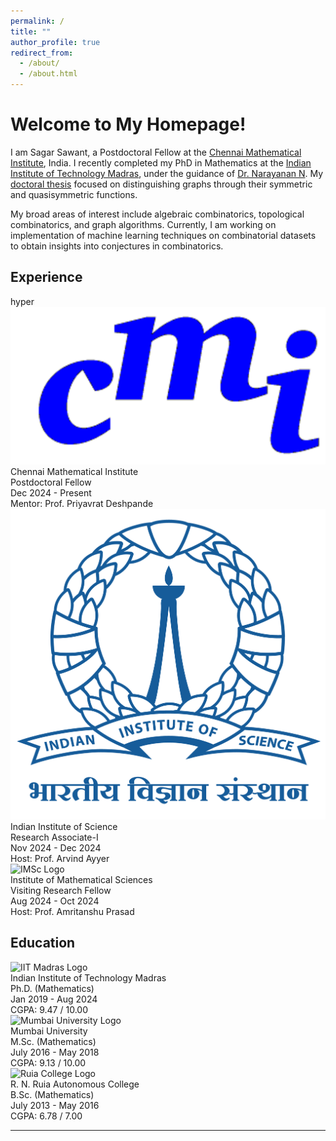 ```yaml
---
permalink: /
title: ""
author_profile: true
redirect_from: 
  - /about/
  - /about.html
---
```


<meta name="google-site-verification" content="u_mNr2QwGTy9cj_pifv3uxncaZbClR5rk7RVQfACU64" />
<h1> Welcome to My Homepage! </h1>

I am Sagar Sawant, a Postdoctoral Fellow at the <a href="https://www.cmi.ac.in/">Chennai Mathematical Institute</a>, India. I recently completed my PhD in Mathematics at the <a href="https://www.iitm.ac.in">Indian Institute of Technology Madras</a>, under the guidance of <a href="https://math.iitm.ac.in/innerfaculty.php?fname=Narayanan%20N&__ncforminfo=Jj8NMQ3jMxE2Uebk_RRsTIgdpujyjWKbOk9HFFoDQAKsOpT2DV6R7_HOyO8nD39pHBP-5-22wQW7EfjQr_O6wncG5CObDtZ-">Dr. Narayanan N</a>. My <a href="https://s-s-sawant.github.io/files/Thesis_Sagar.pdf">doctoral thesis</a> focused on distinguishing graphs through their symmetric and quasisymmetric functions.

My broad areas of interest include algebraic combinatorics, topological combinatorics, and graph algorithms. Currently, I am working on implementation of machine learning techniques on combinatorial datasets to obtain insights into conjectures in combinatorics.

<h2 id="research-experience">Experience</h2>
hyper
<div class="institute-container">
    <img src="/images/cmi-logo-blue-large.png" alt="CMI Logo">
    <div class="institute-details">
        <div class="institute-name">Chennai Mathematical Institute</div>
        <div class="job-role">Postdoctoral Fellow</div>
        <div class="tenure">Dec 2024 - Present</div>
        <div class="mentor">Mentor: Prof. Priyavrat Deshpande</div>
    </div>
</div>

<div class="institute-container">
    <img src="/images/iisc.png" alt="IISc Logo">
    <div class="institute-details">
        <div class="institute-name">Indian Institute of Science</div>
        <div class="job-role">Research Associate-I</div>
        <div class="tenure">Nov 2024 - Dec 2024</div>
        <div class="mentor">Host: Prof. Arvind Ayyer</div>
    </div>
</div>

<div class="institute-container">
    <img src="/images/imsc.png" alt="IMSc Logo">
    <div class="institute-details">
        <div class="institute-name">Institute of Mathematical Sciences</div>
        <div class="job-role">Visiting Research Fellow</div>
        <div class="tenure">Aug 2024 - Oct 2024</div>
        <div class="mentor">Host: Prof. Amritanshu Prasad</div>
    </div>
</div>

<h2 id="education">Education</h2>

<div class="institute-container">
    <img src="/images/iitmadras.png" alt="IIT Madras Logo">
    <div class="institute-details">
        <div class="institute-name">Indian Institute of Technology Madras</div>
        <div class="degree">Ph.D. (Mathematics)</div>
        <div class="tenure">Jan 2019 - Aug 2024</div>
        <div class="cgpa">CGPA: 9.47 / 10.00</div>
    </div>
</div>

<div class="institute-container">
    <img src="/images/mu.png" alt="Mumbai University Logo">
    <div class="institute-details">
        <div class="institute-name">Mumbai University</div>
        <div class="degree">M.Sc. (Mathematics)</div>
        <div class="tenure">July 2016 - May 2018</div>
        <div class="cgpa">CGPA: 9.13 / 10.00</div>
    </div>
</div>

<div class="institute-container">
    <img src="/images/ruia.png" alt="Ruia College Logo">
    <div class="institute-details">
        <div class="institute-name">R. N. Ruia Autonomous College</div>
        <div class="degree">B.Sc. (Mathematics)</div>
        <div class="tenure">July 2013 - May 2016</div>
        <div class="cgpa">CGPA: 6.78 / 7.00</div>
    </div>
</div>


<hr />
<!-- <i>"It is not the strongest of the species that survives, nor the most intelligent, but the one most responsive to change." </i> (Leon C. Megginson) -->
